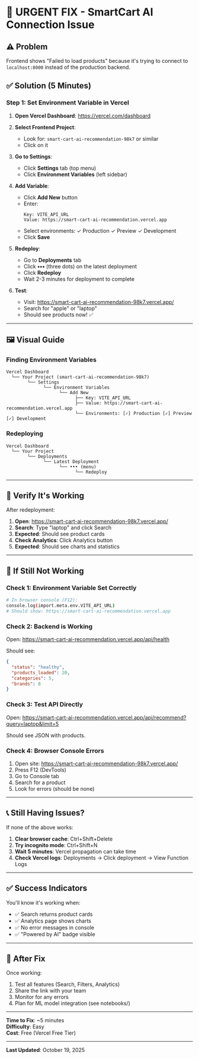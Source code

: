 # 🔧 URGENT FIX - SmartCart AI Connection Issue

## ⚠️ Problem
Frontend shows "Failed to load products" because it's trying to connect to `localhost:8000` instead of the production backend.

## ✅ Solution (5 Minutes)

### Step 1: Set Environment Variable in Vercel

1. **Open Vercel Dashboard**: https://vercel.com/dashboard

2. **Select Frontend Project**: 
   - Look for: `smart-cart-ai-recommendation-98k7` or similar
   - Click on it

3. **Go to Settings**:
   - Click **Settings** tab (top menu)
   - Click **Environment Variables** (left sidebar)

4. **Add Variable**:
   - Click **Add New** button
   - Enter:
     ```
     Key: VITE_API_URL
     Value: https://smart-cart-ai-recommendation.vercel.app
     ```
   - Select environments: ✓ Production ✓ Preview ✓ Development
   - Click **Save**

5. **Redeploy**:
   - Go to **Deployments** tab
   - Click **•••** (three dots) on the latest deployment
   - Click **Redeploy**
   - Wait 2-3 minutes for deployment to complete

6. **Test**:
   - Visit: https://smart-cart-ai-recommendation-98k7.vercel.app/
   - Search for "apple" or "laptop"
   - Should see products now! ✅

---

## 🖼️ Visual Guide

### Finding Environment Variables

```
Vercel Dashboard
  └── Your Project (smart-cart-ai-recommendation-98k7)
        └── Settings
              └── Environment Variables
                    └── Add New
                          ├── Key: VITE_API_URL
                          ├── Value: https://smart-cart-ai-recommendation.vercel.app
                          └── Environments: [✓] Production [✓] Preview [✓] Development
```

### Redeploying

```
Vercel Dashboard
  └── Your Project
        └── Deployments
              └── Latest Deployment
                    └── ••• (menu)
                          └── Redeploy
```

---

## 🧪 Verify It's Working

After redeployment:

1. **Open**: https://smart-cart-ai-recommendation-98k7.vercel.app/
2. **Search**: Type "laptop" and click Search
3. **Expected**: Should see product cards
4. **Check Analytics**: Click Analytics button
5. **Expected**: Should see charts and statistics

---

## 🐛 If Still Not Working

### Check 1: Environment Variable Set Correctly

```bash
# In browser console (F12):
console.log(import.meta.env.VITE_API_URL)
# Should show: https://smart-cart-ai-recommendation.vercel.app
```

### Check 2: Backend is Working

Open: https://smart-cart-ai-recommendation.vercel.app/api/health

Should see:
```json
{
  "status": "healthy",
  "products_loaded": 20,
  "categories": 5,
  "brands": 8
}
```

### Check 3: Test API Directly

Open: https://smart-cart-ai-recommendation.vercel.app/api/recommend?query=laptop&limit=5

Should see JSON with products.

### Check 4: Browser Console Errors

1. Open site: https://smart-cart-ai-recommendation-98k7.vercel.app/
2. Press F12 (DevTools)
3. Go to Console tab
4. Search for a product
5. Look for errors (should be none)

---

## 📞 Still Having Issues?

If none of the above works:

1. **Clear browser cache**: Ctrl+Shift+Delete
2. **Try incognito mode**: Ctrl+Shift+N
3. **Wait 5 minutes**: Vercel propagation can take time
4. **Check Vercel logs**: Deployments → Click deployment → View Function Logs

---

## ✅ Success Indicators

You'll know it's working when:
- ✅ Search returns product cards
- ✅ Analytics page shows charts
- ✅ No error messages in console
- ✅ "Powered by AI" badge visible

---

## 🚀 After Fix

Once working:
1. Test all features (Search, Filters, Analytics)
2. Share the link with your team
3. Monitor for any errors
4. Plan for ML model integration (see notebooks/)

---

**Time to Fix**: ~5 minutes  
**Difficulty**: Easy  
**Cost**: Free (Vercel Free Tier)

---

**Last Updated**: October 19, 2025
